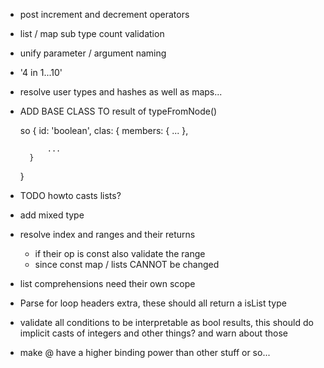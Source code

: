 - post increment and decrement operators
- list / map sub type count validation
- unify parameter / argument naming
- '4 in 1...10'
- resolve user types and hashes as well as maps...
- ADD BASE CLASS TO result of typeFromNode()

    so {
        id: 'boolean',
        clas: {
            members: {
                ...
            },

            ...
        }
    }

- TODO howto casts lists?


- add mixed type
- resolve index and ranges and their returns

    - if their op is const also validate the range
    - since const map / lists CANNOT be changed

- list comprehensions need their own scope
- Parse for loop headers extra, these should all return a isList type
- validate all conditions to be interpretable as bool results, this should do implicit casts of integers and other things? and warn about those
- make @ have a higher binding power than other stuff or so...
